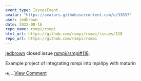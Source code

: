 ```yaml
---
event_type: IssuesEvent
avatar: "https://avatars.githubusercontent.com/u/3303?"
user: jedbrown
date: 2022-08-16
repo_name: rsmpi/rsmpi
html_url: https://github.com/rsmpi/rsmpi/issues/118
repo_url: https://github.com/rsmpi/rsmpi
---
```


<a href='https://github.com/jedbrown' target='_blank'>jedbrown</a> closed issue <a href='https://github.com/rsmpi/rsmpi/issues/118' target='_blank'>rsmpi/rsmpi#118</a>.

<p>Example project of integrating rsmpi into mpi4py with maturin</p><small>Hi,...</small><a href='https://github.com/rsmpi/rsmpi/issues/118' target='_blank'>View Comment</a>